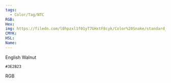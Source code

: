 ```yaml
---
tags:
  - Color/Tag/NTC
RGB:
Hex:
img: https://filedn.com/l0hpzxl1f01yT7GHxtF8cyk/Color%20Snake/standard_csv_to_svg/3E2B23.svg
CMYK:
HSL:
Name:
---
```

English Walnut
```palette
#3E2B23
```
RGB
